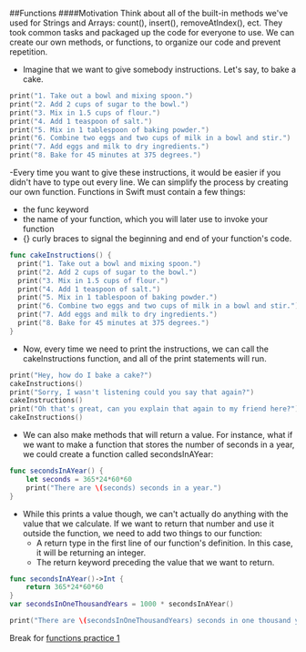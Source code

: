 ##Functions
####Motivation
Think about all of the built-in methods we've used for Strings and Arrays: count(), insert(), removeAtIndex(), ect. They took common tasks and packaged up the code for everyone to use. We can create our own methods, or functions, to organize our code and prevent repetition.

- Imagine that we want to give somebody instructions. Let's say, to bake a cake.
```Swift
print("1. Take out a bowl and mixing spoon.")
print("2. Add 2 cups of sugar to the bowl.")
print("3. Mix in 1.5 cups of flour.")
print("4. Add 1 teaspoon of salt.")
print("5. Mix in 1 tablespoon of baking powder.")
print("6. Combine two eggs and two cups of milk in a bowl and stir.")
print("7. Add eggs and milk to dry ingredients.")
print("8. Bake for 45 minutes at 375 degrees.")
```
-Every time you want to give these instructions, it would be easier if you didn't have to type out every line. We can simplify the process by creating our own function. Functions in Swift must contain a few things:
  - the func keyword
  - the name of your function, which you will later use to invoke your function
  - {} curly braces to signal the beginning and end of your function's code.
```Swift
func cakeInstructions() {
  print("1. Take out a bowl and mixing spoon.")
  print("2. Add 2 cups of sugar to the bowl.")
  print("3. Mix in 1.5 cups of flour.")
  print("4. Add 1 teaspoon of salt.")
  print("5. Mix in 1 tablespoon of baking powder.")
  print("6. Combine two eggs and two cups of milk in a bowl and stir.")
  print("7. Add eggs and milk to dry ingredients.")
  print("8. Bake for 45 minutes at 375 degrees.")
}
```
- Now, every time we need to print the instructions, we can call the cakeInstructions function, and all of the print statements will run.
```Swift
print("Hey, how do I bake a cake?")
cakeInstructions()
print("Sorry, I wasn't listening could you say that again?")
cakeInstructions()
print("Oh that's great, can you explain that again to my friend here?")
cakeInstructions()
```
- We can also make methods that will return a value. For instance, what if we want to make a function that stores the number of seconds in a year, we could create a function called secondsInAYear:
```Swift
func secondsInAYear() {
    let seconds = 365*24*60*60
    print("There are \(seconds) seconds in a year.")
}
```
- While this prints a value though, we can't actually do anything with the value that we calculate. If we want to return that number and use it outside the function, we need to add two things to our function:
  - A return type in the first line of our function's definition. In this case, it will be returning an integer.
  - The return keyword preceding the value that we want to return.
```Swift
func secondsInAYear()->Int {
    return 365*24*60*60
}
var secondsInOneThousandYears = 1000 * secondsInAYear()

print("There are \(secondsInOneThousandYears) seconds in one thousand years.")
```
Break for [functions practice 1]()
